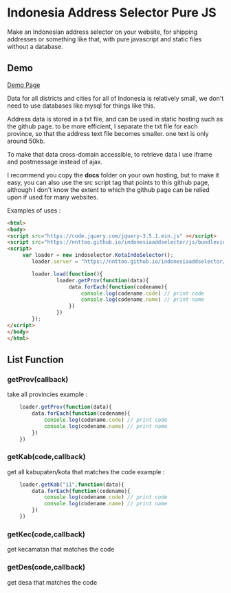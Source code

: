 # Indonesia Address Selector Pure JS #

Make an Indonesian address selector on your website, for shipping addresses or something like that, with pure javascript and static files without a database.

## Demo
[Demo Page](https://nnttoo.github.io/indonesiaaddselector/)


Data for all districts and cities for all of Indonesia is relatively small, we don't need to use databases like mysql for things like this.

Address data is stored in a txt file, and can be used in static hosting such as the github page. to be more efficient, I separate the txt file for each province, so that the address text file becomes smaller. one text is only around 50kb.

To make that data cross-domain accessible, to retrieve data I use iframe and postmessage instead of ajax.

I recommend you copy the **docs** folder on your own hosting, but to make it easy, you can also use the src script tag that points to this github page, although I don't know the extent to which the github page can be relied upon if used for many websites.


Examples of uses :
```html
<html>
<body>
<script src="https://code.jquery.com/jquery-3.5.1.min.js" ></script>
<script src="https://nnttoo.github.io/indonesiaaddselector/js/bundleview.js"></script>   
<script>
     var loader = new indoselector.KotaIndoSelector();
        loader.server = "https://nnttoo.github.io/indonesiaaddselector/loader.html" 

        loader.load(function(){    
                loader.getProv(function(data){
                    data.forEach(function(codename){
                        console.log(codename.code) // print code
                        console.log(codename.name) // print name
                    })
                })
        });
</script>
</body> 
</html>
```

## List Function

### getProv(callback)
take all provincies
example : 
```js
    loader.getProv(function(data){
        data.forEach(function(codename){
            console.log(codename.code) // print code
            console.log(codename.name) // print name
        })
    })
```

### getKab(code,callback) 
get all kabupaten/kota that matches the code
example : 
```js
    loader.getKab("11",function(data){
        data.forEach(function(codename){
            console.log(codename.code) // print code
            console.log(codename.name) // print name
        })
    })
```

### getKec(code,callback) 
get kecamatan that matches the code

### getDes(code,callback)
get desa that matches the code

 